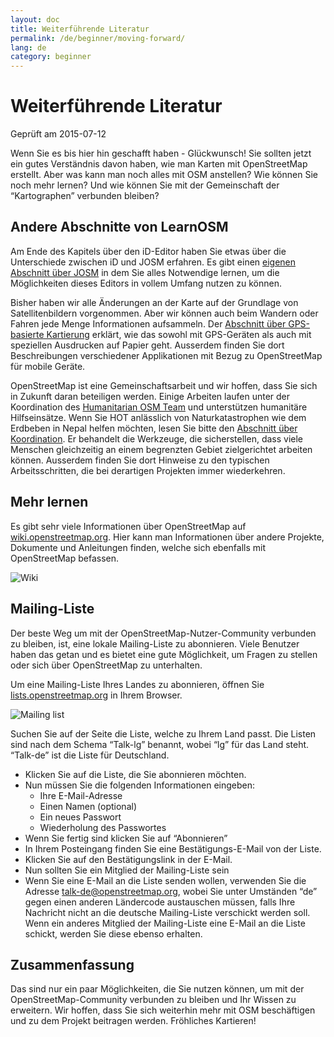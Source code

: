 ```yaml
---
layout: doc
title: Weiterführende Literatur
permalink: /de/beginner/moving-forward/
lang: de
category: beginner
---
```


Weiterführende Literatur
===============


Geprüft am 2015-07-12  

Wenn Sie es bis hier hin geschafft haben - Glückwunsch! Sie sollten jetzt ein gutes Verständnis davon haben, wie man Karten mit OpenStreetMap erstellt. Aber was kann man noch alles mit OSM anstellen? Wie können Sie noch mehr lernen? Und wie können Sie mit der Gemeinschaft der “Kartographen” verbunden bleiben?  

Andere Abschnitte von LearnOSM
---------------------------

Am Ende des Kapitels über den iD-Editor haben Sie etwas über die Unterschiede zwischen iD und JOSM erfahren. Es gibt einen [eigenen Abschnitt über JOSM](/de/josm) in dem Sie alles Notwendige lernen, um die Möglichkeiten dieses Editors in vollem Umfang nutzen zu können.  

Bisher haben wir alle Änderungen an der Karte auf der Grundlage von Satellitenbildern vorgenommen. Aber wir können auch beim Wandern oder Fahren jede Menge Informationen aufsammeln. Der [Abschnitt über GPS-basierte Kartierung](/de/mobile-mapping) erklärt, wie das sowohl mit GPS-Geräten als auch mit speziellen Ausdrucken auf Papier geht. Ausserdem finden Sie dort Beschreibungen verschiedener Applikationen mit Bezug zu OpenStreetMap für mobile Geräte.  

OpenStreetMap ist eine Gemeinschaftsarbeit und wir hoffen, dass Sie sich in Zukunft daran beteiligen werden. Einige Arbeiten laufen unter der Koordination des [Humanitarian OSM Team](http://hotosm.org) und unterstützen humanitäre Hilfseinsätze. Wenn Sie HOT anlässlich von Naturkatastrophen wie dem Erdbeben in Nepal helfen möchten, lesen Sie bitte den [Abschnitt über Koordination](/de/coordination). Er behandelt die Werkzeuge, die sicherstellen, dass viele Menschen gleichzeitig an einem begrenzten Gebiet zielgerichtet arbeiten können. Ausserdem finden Sie dort Hinweise zu den typischen Arbeitsschritten, die bei derartigen Projekten immer wiederkehren.  


Mehr lernen
----------

Es gibt sehr viele Informationen über OpenStreetMap auf [wiki.openstreetmap.org](http://wiki.openstreetmap.org/wiki/DE:Hauptseite). Hier kann man Informationen über andere Projekte, Dokumente und Anleitungen finden, welche sich ebenfalls mit OpenStreetMap befassen.  

![Wiki][]

<!-- auch mehr Informationen über diese Seite, sobald ausgearbeitet -->

Mailing-Liste
------------

Der beste Weg um mit der OpenStreetMap-Nutzer-Community verbunden zu bleiben, ist, eine lokale Mailing-Liste zu abonnieren. Viele Benutzer haben das getan und es bietet eine gute Möglichkeit, um Fragen zu stellen oder sich über OpenStreetMap zu unterhalten.  

Um eine Mailing-Liste Ihres Landes zu abonnieren, öffnen Sie [lists.openstreetmap.org](http://lists.openstreetmap.org) in Ihrem Browser.  

![Mailing list][]

Suchen Sie auf der Seite die Liste, welche zu Ihrem Land passt. Die Listen sind nach dem Schema “Talk-lg” benannt, wobei “lg” für das Land steht. “Talk-de” ist die Liste für Deutschland.  

- Klicken Sie auf die Liste, die Sie abonnieren möchten.  
- Nun müssen Sie die folgenden Informationen eingeben:   
    + Ihre E-Mail-Adresse  
    + Einen Namen (optional)  
    + Ein neues Passwort  
    + Wiederholung des Passwortes  
- Wenn Sie fertig sind klicken Sie auf “Abonnieren”
- In Ihrem Posteingang finden Sie eine Bestätigungs-E-Mail von der Liste.  
- Klicken Sie auf den Bestätigungslink in der E-Mail.  
- Nun sollten Sie ein Mitglied der Mailing-Liste sein  
- Wenn Sie eine E-Mail an die Liste senden wollen, verwenden Sie die Adresse [talk-de@openstreetmap.org](mailto:talk-de@openstreetmap.org), wobei Sie unter Umständen “de” gegen einen anderen Ländercode austauschen müssen, falls Ihre Nachricht nicht an die deutsche Mailing-Liste verschickt werden soll. Wenn ein anderes Mitglied der Mailing-Liste eine E-Mail an die Liste schickt, werden Sie diese ebenso erhalten.  

<!-- vielleicht ausbauen und dies später zurücklegen
MapOSMatic
----------

Ein solches Projekt heißt MapOSMatic,  das man durch Ihren
Internet-Browser auf [maposmatic.org](http://www.maposmatic.org/) erreichen kann. Dies
ist ein einfaches Werkzeug, um eine Karte jeder Gegend, die Sie auswählen, zu drucken. Es wird
automatisch die Karte erstellen, entlang eines Gitters über der Karte, und einem
Index von Orten, die auf dieser Fläche enthalten sind.

![MapOSMatic][]
-->


Zusammenfassung
-------

Das sind nur ein paar Möglichkeiten, die Sie nutzen können, um mit der OpenStreetMap-Community verbunden zu bleiben und Ihr Wissen zu erweitern. Wir hoffen, dass Sie sich weiterhin mehr mit OSM beschäftigen und zu dem Projekt beitragen werden. Fröhliches Kartieren!


[MapOSMatic]: /images/beginner/maposmatic-homepage.png
[Wiki]: /images/beginner/osm-wiki.png
[Mailing list]: /images/beginner/osm-mailing-lists.png